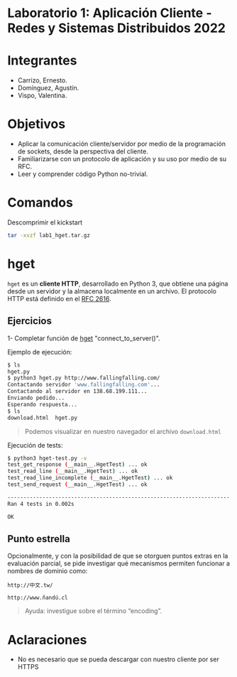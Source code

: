 # Laboratorio 1: Aplicación Cliente - Redes y Sistemas Distribuidos 2022

# Integrantes
- Carrizo, Ernesto.
- Domínguez, Agustín.
- Vispo, Valentina.

# Objetivos
* Aplicar la comunicación cliente/servidor por medio de la programación de sockets,
desde la perspectiva del cliente.
* Familiarizarse con un protocolo de aplicación y su uso por medio de su RFC.
* Leer y comprender código Python no-trivial.

# Comandos
Descomprimir el kickstart
```bash
tar -xvzf lab1_hget.tar.gz
```

# hget
`hget` es un **cliente HTTP**, desarrollado en Python 3, que obtiene una página desde un servidor y la almacena localmente en un archivo. El protocolo HTTP está definido en el [RFC 2616](https://tools.ietf.org/html/rfc2616).

## Ejercicios

1- Completar función de [hget](hget.py) "connect_to_server()".

Ejemplo de ejecución:
```bash
$ ls
hget.py
$ python3 hget.py http://www.fallingfalling.com/
Contactando servidor 'www.fallingfalling.com'...
Contactando al servidor en 138.68.199.111...
Enviando pedido...
Esperando respuesta...
$ ls
download.html  hget.py
```
> Podemos visualizar en nuestro navegador el archivo `download.html`

Ejecución de tests:
```bash
$ python3 hget-test.py -v
test_get_response (__main__.HgetTest) ... ok
test_read_line (__main__.HgetTest) ... ok
test_read_line_incomplete (__main__.HgetTest) ... ok
test_send_request (__main__.HgetTest) ... ok

----------------------------------------------------------------------
Ran 4 tests in 0.002s

OK
```

## Punto estrella
Opcionalmente, y con la posibilidad de que se otorguen puntos extras en la evaluación parcial, se pide investigar qué mecanismos permiten funcionar a nombres de dominio como:

`http://中文.tw/`

`http://www.ñandú.cl`

> Ayuda: investigue sobre el término “encoding”.

# Aclaraciones
* No es necesario que se pueda descargar con nuestro cliente por ser HTTPS
